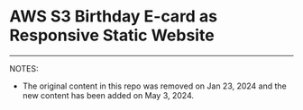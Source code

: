 # AWS S3 Birthday E-card as Responsive Static Website
---
NOTES:
- The original content in this repo was removed on Jan 23, 2024 and the new content has been added on May 3, 2024. 
